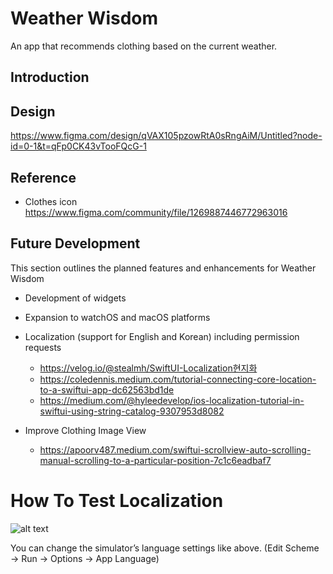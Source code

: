 
# Weather Wisdom

An app that recommends clothing based on the current weather.

## Introduction

## Design
https://www.figma.com/design/qVAX105pzowRtA0sRngAiM/Untitled?node-id=0-1&t=qFp0CK43vTooFQcG-1

## Reference
- Clothes icon
    https://www.figma.com/community/file/1269887446772963016

## Future Development

This section outlines the planned features and enhancements for Weather Wisdom

- Development of widgets
- Expansion to watchOS and macOS platforms
- Localization (support for English and Korean) including permission requests

    - https://velog.io/@stealmh/SwiftUI-Localization현지화
    - https://coledennis.medium.com/tutorial-connecting-core-location-to-a-swiftui-app-dc62563bd1de
    - https://medium.com/@hyleedevelop/ios-localization-tutorial-in-swiftui-using-string-catalog-9307953d8082


- Improve Clothing Image View <auto scroll view>
    - https://apoorv487.medium.com/swiftui-scrollview-auto-scrolling-manual-scrolling-to-a-particular-position-7c1c6eadbaf7


# How To Test Localization

![alt text](<Screenshot 2024-06-26 at 3.23.17 PM.png>)

You can change the simulator’s language settings like above.
(Edit Scheme → Run → Options → App Language)